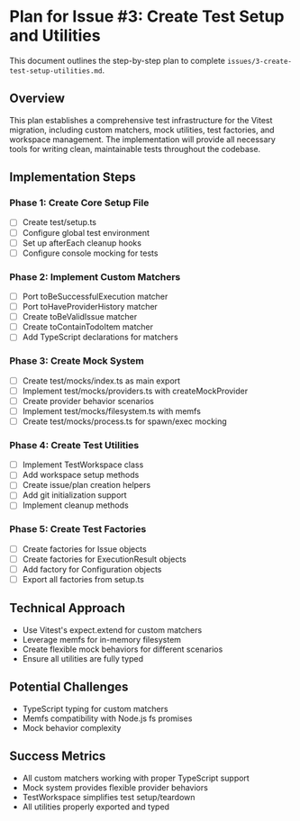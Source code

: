 # Plan for Issue #3: Create Test Setup and Utilities

This document outlines the step-by-step plan to complete `issues/3-create-test-setup-utilities.md`.

## Overview

This plan establishes a comprehensive test infrastructure for the Vitest migration, including custom matchers, mock utilities, test factories, and workspace management. The implementation will provide all necessary tools for writing clean, maintainable tests throughout the codebase.

## Implementation Steps

### Phase 1: Create Core Setup File
- [ ] Create test/setup.ts
- [ ] Configure global test environment
- [ ] Set up afterEach cleanup hooks
- [ ] Configure console mocking for tests

### Phase 2: Implement Custom Matchers
- [ ] Port toBeSuccessfulExecution matcher
- [ ] Port toHaveProviderHistory matcher
- [ ] Create toBeValidIssue matcher
- [ ] Create toContainTodoItem matcher
- [ ] Add TypeScript declarations for matchers

### Phase 3: Create Mock System
- [ ] Create test/mocks/index.ts as main export
- [ ] Implement test/mocks/providers.ts with createMockProvider
- [ ] Create provider behavior scenarios
- [ ] Implement test/mocks/filesystem.ts with memfs
- [ ] Create test/mocks/process.ts for spawn/exec mocking

### Phase 4: Create Test Utilities
- [ ] Implement TestWorkspace class
- [ ] Add workspace setup methods
- [ ] Create issue/plan creation helpers
- [ ] Add git initialization support
- [ ] Implement cleanup methods

### Phase 5: Create Test Factories
- [ ] Create factories for Issue objects
- [ ] Create factories for ExecutionResult objects
- [ ] Add factory for Configuration objects
- [ ] Export all factories from setup.ts

## Technical Approach
- Use Vitest's expect.extend for custom matchers
- Leverage memfs for in-memory filesystem
- Create flexible mock behaviors for different scenarios
- Ensure all utilities are fully typed

## Potential Challenges
- TypeScript typing for custom matchers
- Memfs compatibility with Node.js fs promises
- Mock behavior complexity

## Success Metrics
- All custom matchers working with proper TypeScript support
- Mock system provides flexible provider behaviors
- TestWorkspace simplifies test setup/teardown
- All utilities properly exported and typed